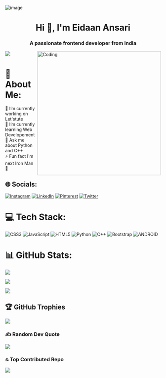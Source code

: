 ![image](https://github.com/Eidaan/Eidaan/assets/105504116/c7c39375-0356-4f28-a1f4-d8d87eb619a9)

<h1 align="center">Hi 👋, I'm Eidaan Ansari</h1>
<h3 align="center">A passionate frontend developer from India</h3>
<img align="right" alt="Coding" width="400" src="https://miro.medium.com/v2/resize:fit:1360/0*7Q3yvSIv_t0ioJ-Z.gif">

[![](https://visitcount.itsvg.in/api?id=Eidaan&icon=2&color=12)](https://visitcount.itsvg.in)
# 💫 About Me:<br>
🔭 I’m currently working on Let'stute<br>🌱 I’m currently learning Web Developement<br>💬 Ask me about Python and C++<br>⚡ Fun fact I'm next Iron Man 🤖


## 🌐 Socials:
[![Instagram](https://img.shields.io/badge/Instagram-%23E4405F.svg?logo=Instagram&logoColor=white)](https://instagram.com/iameidaan/) [![LinkedIn](https://img.shields.io/badge/LinkedIn-%230077B5.svg?logo=linkedin&logoColor=white)](https://www.linkedin.com/in/eidan-ansari-592177226/) [![Pinterest](https://img.shields.io/badge/Pinterest-%23E60023.svg?logo=Pinterest&logoColor=white)](https://pinterest.com/@eidanansari) [![Twitter](https://img.shields.io/badge/Twitter-%231DA1F2.svg?logo=Twitter&logoColor=white)](https://twitter.com/@ansari_eidan/) 

# 💻 Tech Stack:
![CSS3](https://img.shields.io/badge/css3-%231572B6.svg?style=for-the-badge&logo=css3&logoColor=white) ![JavaScript](https://img.shields.io/badge/javascript-%23323330.svg?style=for-the-badge&logo=javascript&logoColor=%23F7DF1E) ![HTML5](https://img.shields.io/badge/html5-%23E34F26.svg?style=for-the-badge&logo=html5&logoColor=white) ![Python](https://img.shields.io/badge/python-3670A0?style=for-the-badge&logo=python&logoColor=ffdd54) ![C++](https://img.shields.io/badge/c++-%2300599C.svg?style=for-the-badge&logo=c%2B%2B&logoColor=white) ![Bootstrap](https://img.shields.io/badge/bootstrap-%23563D7C.svg?style=for-the-badge&logo=bootstrap&logoColor=white) ![ANDROID](https://img.shields.io/badge/android-%2320232a.svg?style=for-the-badge&logo=android&logoColor=%a4c639)
# 📊 GitHub Stats:
![](https://github-readme-stats.vercel.app/api?username=Eidaan&theme=gotham&hide_border=false&include_all_commits=false&count_private=false)<br/>

![](https://github-readme-streak-stats.herokuapp.com/?user=Eidaan&theme=gotham&hide_border=false)<br/>

![](https://github-readme-stats.vercel.app/api/top-langs/?username=Eidaan&theme=gotham&hide_border=false&include_all_commits=false&count_private=false&layout=compact)

## 🏆 GitHub Trophies
![](https://github-profile-trophy.vercel.app/?username=Eidaan&theme=discord&no-frame=true&no-bg=false&margin-w=4)

### ✍️ Random Dev Quote
![](https://quotes-github-readme.vercel.app/api?type=horizontal&theme=dark)

### 🔝 Top Contributed Repo
![](https://github-contributor-stats.vercel.app/api?username=Eidaan&limit=5&theme=dark&combine_all_yearly_contributions=true)

<!-- Proudly created with GPRM ( https://gprm.itsvg.in ) -->
